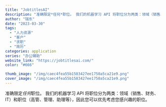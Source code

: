 ```yaml
---
title: "JobtitlesAI"
description: "准确限定*任何*职位。 我们的机器学习 API 将职位分为两类：领域（销售、财务、IT）和职位（高管、管理、助理等），因"
author: "瑞东"
date: "2023-03-30"
tags:
  - "人力资源"
  - "客户"
  - "求职"
  - "简历"
categories: application
series: "办公辅助"
website_link: "https://jobtitlesai.com/"
color: "#666"

thumb_image: "/img/caec4fea55b1583427ee1750a5ca21e9.png"
cover_image: "/img/caec4fea55b1583427ee1750a5ca21e9.png"
---
```


准确限定*任何*职位。 我们的机器学习 API 将职位分为两类：领域（销售、财务、IT）和职位（高管、管理、助理等），因此您可以优先考虑您感兴趣的职位。